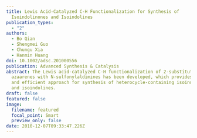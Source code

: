 ```yaml
---
title: Lewis Acid-Catalyzed C-H Functionalization for Synthesis of
  Isoindolinones and Isoindolines
publication_types:
  - "2"
authors:
  - Bo Qian
  - Shengmei Guo
  - Chungu Xia
  - Hanmin Huang
doi: 10.1002/adsc.201000556
publication: Advanced Synthesis & Catalysis
abstract: The Lewis acid-catalyzed C-H functionalization of 2-substituted
  azaarenes with N-sulfonylaldimines has been developed, which provides a rapid
  and efficient approach for synthesis of heterocycle-containing isoindolinones
  and isoindolines.
draft: false
featured: false
image:
  filename: featured
  focal_point: Smart
  preview_only: false
date: 2010-12-07T09:33:47.226Z
---
```

